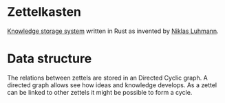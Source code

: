 # Zettelkasten

[Knowledge storage system][zettelkasten-wiki] written in Rust as invented by
[Niklas Luhmann][luhman].

# Data structure
The relations between zettels are stored in an Directed Cyclic graph.
A directed graph allows see how ideas and knowledge develops.
As a zettel can be linked to other zettels it might be possible to form a cycle.

[zettelkasten-wiki]: https://en.wikipedia.org/wiki/Zettelkasten
[luhman]: https://en.wikipedia.org/wiki/Niklas_Luhmann
